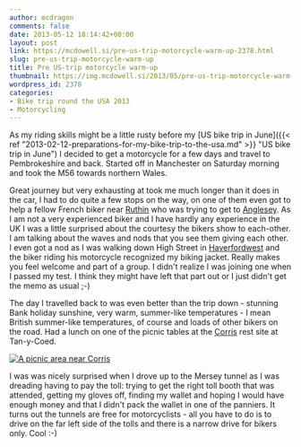 ```yaml
---
author: mcdragon
comments: false
date: 2013-05-12 18:14:42+00:00
layout: post
link: https://mcdowell.si/pre-us-trip-motorcycle-warm-up-2378.html
slug: pre-us-trip-motorcycle-warm-up
title: Pre US-trip motorcycle warm-up
thumbnail: https://img.mcdowell.si/2013/05/pre-us-trip-motorcycle-warm-up.png
wordpress_id: 2378
categories:
- Bike trip round the USA 2013
- Motorcycling
---
```


As my riding skills might be a little rusty before my [US bike trip in June]({{< ref "2013-02-12-preparations-for-my-bike-trip-to-the-usa.md" >}} "US bike trip in June") I decided to get a motorcycle for a few days and travel to Pembrokeshire and back. Started off in Manchester on Saturday morning and took the M56 towards northern Wales.

Great journey but very exhausting at took me much longer than it does in the car, I had to do quite a few stops on the way, on one of them even got to help a fellow French biker near [Ruthin](http://en.wikipedia.org/wiki/Ruthin) who was trying to get to [Anglesey](http://en.wikipedia.org/wiki/Anglesey). As I am not a very experienced biker and I have hardly any experience in the UK I was a little surprised about the courtesy the bikers show to each-other. I am talking about the waves and nods that you see them giving each other. I even got a nod as I was walking down High Street in [Haverfordwest](https://en.wikipedia.org/wiki/Haverfordwest) and the biker riding his motorcycle recognized my biking jacket. Really makes you feel welcome and part of a group. I didn't realize I was joining one when I passed my test. I think they might have left that part out or I just didn't get the memo as usual ;-)

The day I travelled back to was even better than the trip down - stunning Bank holiday sunshine, very warm, summer-like temperatures - I mean British summer-like temperatures, of course and loads of other bikers on the road. Had a lunch on one of the picnic tables at the [Corris](http://en.wikipedia.org/wiki/Corris) rest site at Tan-y-Coed.

[![A picnic area near Corris](https://img.mcdowell.si/2013/05/Tan-y-coed-1.jpg)](https://img.mcdowell.si/2013/05/Tan-y-coed.jpg "A picnic area near Corris")

I was was nicely surprised when I drove up to the Mersey tunnel as I was dreading having to pay the toll: trying to get the right toll booth that was attended, getting my gloves off, finding my wallet and hoping I would have enough money and that I didn't pack the wallet in one of the panniers. It turns out the tunnels are free for motorcyclists - all you have to do is to drive on the far left side of the tolls and there is a narrow drive for bikers only. Cool :-)

